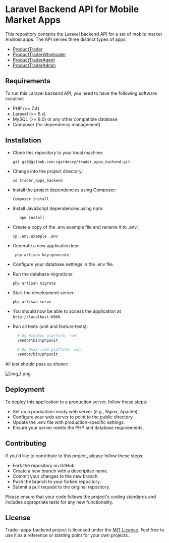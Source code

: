 # Laravel Backend API for Mobile Market Apps

This repository contains the Laravel backend API for a set of mobile market Android apps. The API serves three distinct types of apps:
- [ProductTrader](https://github.com/cgardesey/ProductTrader)
- [ProductTraderWholesaler](https://github.com/cgardesey/ProductTraderWholesaler)
- [ProductTraderAgent](https://github.com/cgardesey/ProductTraderAgent)
- [ProductTraderAdmin](https://github.com/cgardesey/ProductTraderAdmin)

## Requirements

To run this Laravel backend API, you need to have the following software installed:

- PHP (>= 7.4)
- Laravel (>= 5.x)
- MySQL (>= 8.0) or any other compatible database
- Composer (for dependency management)

## Installation

- Clone this repository to your local machine:
   ```shell
   git git@github.com:cgardesey/trader_apps_backend.git
   
- Change into the project directory:
   ```shell
   cd trader_apps_backend
- Install the project dependencies using Composer:
   ```shell
   Composer install
- Install JavaScript dependencies using npm:
   ```bash
      npm install  
- Create a copy of the .env.example file and rename it to .env:
  ```shell
  cp .env.example .env
- Generate a new application key:
  ```shell
   php artisan key:generate
- Configure your database settings in the .env file.
- Run the database migrations:
   ```shell
   php artisan migrate
- Start the development server:
   ```shell
   php artisan serve

- You should now be able to access the application at `http://localhost:8000`.


- Run all tests (unit and feature tests):

  ```bash
    # On Windows platform, run:
    vendor\bin\phpunit
  
    # On Unix-like platform, run:
    vendor/bin/phpunit 
All test should pass as shown:

![img_1.png](img_1.png)

## Deployment
To deploy this application to a production server, follow these steps:
- Set up a production-ready web server (e.g., Nginx, Apache).
- Configure your web server to point to the public directory.
- Update the .env file with production-specific settings.
- Ensure your server meets the PHP and database requirements.

## Contributing

If you'd like to contribute to this project, please follow these steps:

- Fork the repository on GitHub.
- Create a new branch with a descriptive name.
- Commit your changes to the new branch.
- Push the branch to your forked repository.
- Submit a pull request to the original repository.

Please ensure that your code follows the project's coding standards and includes appropriate tests for any new functionality.

## License

Trader-apps-backend project is licensed under the [MIT License](https://opensource.org/licenses/MIT). Feel free to use it as a reference or starting point for your own projects.
